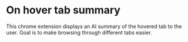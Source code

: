 # On hover tab summary
This chrome extension displays an AI summary of the hovered tab to the user.
Goal is to make browsing through different tabs easier. 